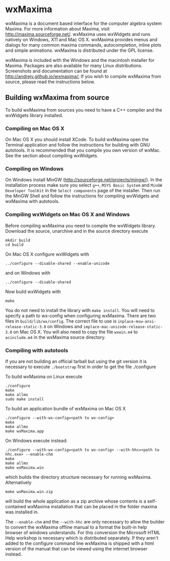 wxMaxima
========

wxMaxima is a document based interface for the computer algebra system
Maxima.  For more information about Maxima, visit
http://maxima.sourceforge.net/.  wxMaxima uses wxWidgets and runs
natively on Windows, X11 and Mac OS X.  wxMaxima provides menus and
dialogs for many common maxima commands, autocompletion, inline plots
and simple animations. wxMaxima is distributed under the GPL license.

wxMaxima is included with the Windows and the macintosh installer for
Maxima. Packages are also available for many Linux distributions. Screenshots
and documentation can be found at http://andrejv.github.io/wxmaxima/;
If you wish to compile wxMaxima from source, please read the instructions below.


Building wxMaxima from source
-----------------------------

To build wxMaxima from sources you need to have a C++ compiler and the
wxWidgets library installed.


### Compiling on Mac OS X

On Mac OS X you should install XCode. To build wxMaxima open the
Terminal application and follow the instructions for building with GNU
autotools.  It is recommended that you compile you own version of
wxMac. See the section about compiling wxWidgets.


### Compiling on Windows

On Windows install MinGW (http://sourceforge.net/projects/mingw/). In
the installation process make sure you select `g++`, `MSYS Basic
System` and `MinGW Developer ToolKit` in the `Select components` page
of the installer.  Then run the MinGW Shell and follow the
instructions for compiling wxWidgets and wxMaxima with autotools.


### Compiling wxWidgets on Mac OS X and Windows

Before compiling wxMaxima you need to compile the wxWidgets
library. Download the source, unarchive and in the source directory
execute

    mkdir build
    cd build

On Mac OS X configure wxWidgets with

    ../configure --disable-shared --enable-unicode

and on Windows with

    ../configure --disable-shared

Now build wxWidgets with

    make

You do not need to install the library with `make install`. You will
need to specify a path to wx-config when configuring wxMaxima. There
are two files in `build/lib/wx/config`. The correct file to use is
`inplace-msw-ansi-release-static-3.0` on Windows and
`implace-mac-unicode-release-static-3.0` on Mac OS X. You will also
need to copy the file `wxwin.m4` to `acinclude.m4` in the wxMaxima
source directory.


### Compiling with autotools

If you are not building an official tarball but using the git version it
is necessary to execute `./bootstrap` first in order to get the file
./configure

To build wxMaxima on Linux execute

    ./configure
    make
    make allmo
    sudo make install

To build an application bundle of wxMaxima on Mac OS X

    ./configure --with-wx-config=<path to wx-config>
    make
    make allmo
    make wxMaxima.app

On Windows execute instead:

    ./configure --with-wx-config=<path to wx-config> --with-hhc=<path to hhc.exe> --enable-chm
    make
    make allmo
    make wxMaxima.win

which builds the directory structure necessary for running wxMaxima.
Alternatively

    make wxMaxima.win.zip

will build the whole application as a zip archive whose contents is a self-contained wxMaxima
installation that can be placed in the folder maxima was installed in.

The `--enable-chm` and the `--with-hhc` are only necessary to allow the
builder to convert the wxMaxima offline manual to a format the
built-in help browser of windows understands. For this conversion
the Microsoft HTML Help workshop is necessary which 
is distributed separately. If they aren't added to the configure
command line wxMaxima is shipped with a html version of the manual
that can be viewed using the internet browser instead.
